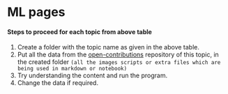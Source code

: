 # ML pages



#### Steps to proceed for each topic from above table

1. Create a folder with the topic name as given in the above table.
2. Put all the data from the [open-contributions](https://github.com/Learn-Write-Repeat/Open-contributions) repository of this topic, in the created folder `(all the images scripts or extra files which are being used in markdown or notebook)`
3. Try understanding the content and run the program.
4. Change the data if required.
